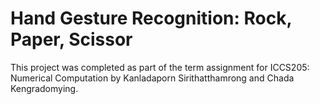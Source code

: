 # Hand Gesture Recognition: Rock, Paper, Scissor 
This project was completed as part of the term assignment for ICCS205: Numerical Computation by Kanladaporn Sirithatthamrong and Chada Kengradomying.
